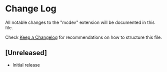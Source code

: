 # Change Log

All notable changes to the "mcdev" extension will be documented in this file.

Check [Keep a Changelog](http://keepachangelog.com/) for recommendations on how to structure this file.

## [Unreleased]

- Initial release